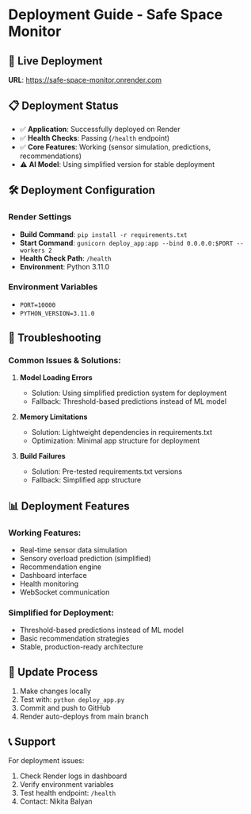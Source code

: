 # Deployment Guide - Safe Space Monitor

## 🚀 Live Deployment

**URL**: https://safe-space-monitor.onrender.com

## 📋 Deployment Status

- ✅ **Application**: Successfully deployed on Render
- ✅ **Health Checks**: Passing (`/health` endpoint)
- ✅ **Core Features**: Working (sensor simulation, predictions, recommendations)
- ⚠️ **AI Model**: Using simplified version for stable deployment

## 🛠️ Deployment Configuration

### Render Settings
- **Build Command**: `pip install -r requirements.txt`
- **Start Command**: `gunicorn deploy_app:app --bind 0.0.0.0:$PORT --workers 2`
- **Health Check Path**: `/health`
- **Environment**: Python 3.11.0

### Environment Variables
- `PORT=10000`
- `PYTHON_VERSION=3.11.0`

## 🔧 Troubleshooting

### Common Issues & Solutions:

1. **Model Loading Errors**
   - Solution: Using simplified prediction system for deployment
   - Fallback: Threshold-based predictions instead of ML model

2. **Memory Limitations** 
   - Solution: Lightweight dependencies in requirements.txt
   - Optimization: Minimal app structure for deployment

3. **Build Failures**
   - Solution: Pre-tested requirements.txt versions
   - Fallback: Simplified app structure

## 📊 Deployment Features

### Working Features:
- Real-time sensor data simulation
- Sensory overload prediction (simplified)
- Recommendation engine
- Dashboard interface
- Health monitoring
- WebSocket communication

### Simplified for Deployment:
- Threshold-based predictions instead of ML model
- Basic recommendation strategies
- Stable, production-ready architecture

## 🔄 Update Process

1. Make changes locally
2. Test with: `python deploy_app.py`
3. Commit and push to GitHub
4. Render auto-deploys from main branch

## 📞 Support

For deployment issues:
1. Check Render logs in dashboard
2. Verify environment variables
3. Test health endpoint: `/health`
4. Contact: Nikita Balyan